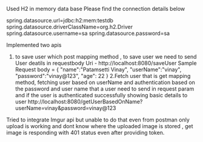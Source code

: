 Used H2 in memory data base
Please find the connection details below

spring.datasource.url=jdbc:h2:mem:testdb
spring.datasource.driverClassName=org.h2.Driver
spring.datasource.username=sa
spring.datasource.password=sa

Implemented two apis
1. to save user which post mapping method , to save user we need to send User deatils in requestbody
Uri - http://localhost:8080/saveUser
Sample Request body =
{
    "name":"Patamsetti Vinay",
    "userName":"vinay",
    "password":"vinay@123",
    "age": 22
}
2.Fetch user that is get mapping method, fetching user based on userName and authentication based on the password and user name that a user need to send in request param and if the user is authenticated successfully  showing basic details to user
http://localhost:8080/getUserBasedOnName?userName=vinay&password=vinay@123

Tried to integrate Imgur api but unable to do that even from postman only upload is working and dont know where the uploaded image is stored , get image is responding with 401 status even after providing token. 
